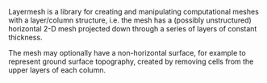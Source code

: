Layermesh is a library for creating and manipulating computational meshes with a layer/column structure, i.e. the mesh has a (possibly unstructured) horizontal 2-D mesh projected down through a series of layers of constant thickness.

The mesh may optionally have a non-horizontal surface, for example to represent ground surface topography, created by removing cells from the upper layers of each column.